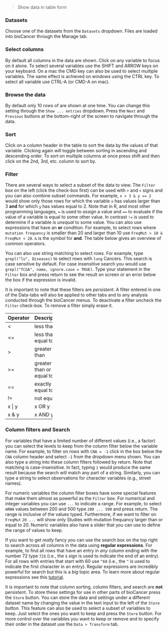 > Show data in table form

### Datasets

Choose one of the datasets from the `Datasets` dropdown. Files are loaded into bioCancer through the Manage tab.

### Select columns

By default all columns in the data are shown. Click on any variable to focus on it alone. To select several variables use the SHIFT and ARROW keys on your keyboard. On a mac the CMD key can also be used to select multiple variables. The same effect is achieved on windows using the CTRL key. To select all variable use CTRL-A (or CMD-A on mac).

### Browse the data

By default only 10 rows of are shown at one time. You can change this setting through the `Show ... entries` dropdown. Press the `Next` and `Previous` buttons at the bottom-right of the screen to navigate through the data.

### Sort

Click on a column header in the table to sort the data by the values of that variable. Clicking again will toggle between sorting in ascending and descending order. To sort on multiple columns at once press shift and then click on the 2nd, 3rd, etc. column to sort by.

### Filter

There are several ways to select a subset of the data to view. The `Filter` box on the left (click the check-box first) can be used with `>` and `<` signs and you can also combine subset commands. For example, `x > 3 & y == 2` would show only those rows for which the variable `x` has values larger than 3 **and** for which `y` has values equal to 2. Note that in R, and most other programming languages, `=` is used to _assign_ a value and `==` to evaluate if the value of a variable is equal to some other value. In contrast `!=` is used to determine if a variable is _unequal_ to some value. You can also use expressions that have an **or** condition. For example, to select rows where `mutation frequency` is smaller than 20 and larger than 10 use `FreqMut > 10 & FreqMut < 20`. `&` is the symbol for **and**. The table below gives an overview of common operators.

You can also use string matching to select rows. For example, type `grepl("lu", Diseases)` to select rows with `lung` Cancers. This search is case sensitive by default. For case insensitive search you would use `grepl("TCGA", name, ignore.case = TRUE)`. Type your statement in the `Filter`  box and press return to see the result on screen or an error below the box if the expression is invalid.

It is important to note that these filters are _persistent_. A filter entered in one of the Data-tabs will also be applied to other tabs and to any analysis conducted through the bioCancer menus. To deactivate a  filter uncheck the `Filter` check-box. To remove a filter simply erase it.

<table class='table table-condensed table-hover' style='width:30%;'>
 <thead>
  <tr>
   <th style="text-align:left;"> Operator </th>
   <th style="text-align:left;"> Description </th>
  </tr>
 </thead>
<tbody>
  <tr>
   <td style="text-align:left;"> &lt; </td>
   <td style="text-align:left;"> less than </td>
  </tr>
  <tr>
   <td style="text-align:left;"> &lt;= </td>
   <td style="text-align:left;"> less than or equal to </td>
  </tr>
  <tr>
   <td style="text-align:left;"> &gt; </td>
   <td style="text-align:left;"> greater than </td>
  </tr>
  <tr>
   <td style="text-align:left;"> &gt;= </td>
   <td style="text-align:left;"> greater than or equal to </td>
  </tr>
  <tr>
   <td style="text-align:left;"> == </td>
   <td style="text-align:left;"> exactly equal to </td>
  </tr>
  <tr>
   <td style="text-align:left;"> != </td>
   <td style="text-align:left;"> not equal to </td>
  </tr>
  <tr>
   <td style="text-align:left;"> x | y </td>
   <td style="text-align:left;"> x OR y </td>
  </tr>
  <tr>
   <td style="text-align:left;"> x &amp; y </td>
   <td style="text-align:left;"> x AND y </td>
  </tr>
</tbody>
</table>

### Column filters and Search

For variables that have a limited number of different values (i.e., a factor) you can select the levels to keep from the column filter below the variable name. For example, to filter on rows with `CNA = -1`  click in the box below the `CNA` column header and select `-1` from the dropdown menu shown. You can also type a string into these column filters followed by return. Note that matching is case-insensitive. In fact, typing `1` would produce the same result because the search will match any part of a string. Similarly, you can type a string to select observations for character variables (e.g., street names).

For numeric variables the column filter boxes have some special features that make them almost as powerful as the `Filter` box. For numerical and integer variables you can use `...` to indicate a range. For example, to select `mRNA` values between 200 and 500  type `200 ... 500` and press return. The range is inclusive of the values typed. Furthermore, if we want to filter on `FreqMut` `20 ...` will show only Studies with mutation frequancy larger than or equal to 20. Numeric variables also have a slider that you can use to define the range of values to keep.

If you want to get _really_ fancy you can use the search box on the top right to search across all columns in the data using **regular expressions**. For example, to find all rows that have an entry in _any_ column ending with the number 72 type `72$` (i.e., the `$` sign is used to indicate the end of an entry). For all rows with entries that start with 60 use `^60` (i.e., the `^` is used to indicate the first character in an entry). Regular expressions are incredibly powerful for search but this is a _big_ topic area. To learn more about regular expressions see this <a href="http://www.regular-expressions.info/tutorial.html" target="_blank">tutorial</a>.

It is important to note that column sorting, column filters, and search are **not** persistent. To store these settings for use in other parts of bioCancer press the `Store` button. You can store the data and settings under a different dataset name by changing the value in the text input to the left of the `Store` button. This feature can also be used to select a subset of variables to keep. Just select the ones you want to keep and press the `Store` button. For more control over the variables you want to keep or remove and to specify their order in the dataset use the `Data > Transform` tab.
